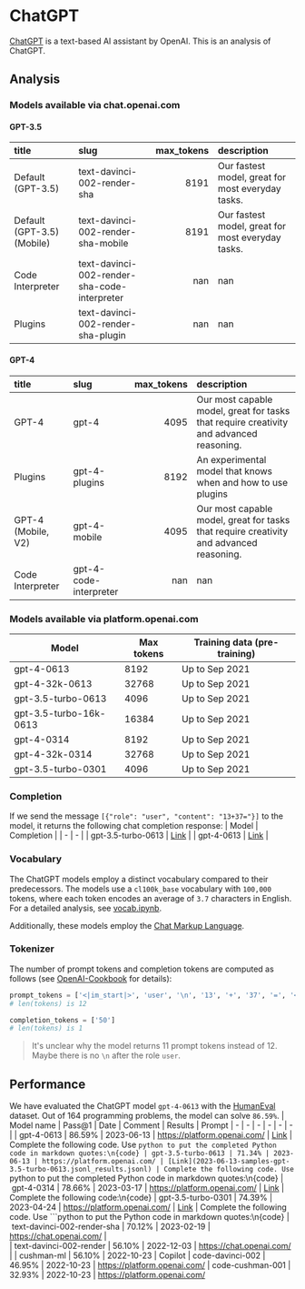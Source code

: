 # ChatGPT
[ChatGPT](https://chat.openai.com/) is a text-based AI assistant by OpenAI. This is an analysis of ChatGPT.

## Analysis
### Models available via chat.openai.com

#### GPT-3.5
| title                      | slug                                         |   max_tokens | description                                       |
|:---------------------------|:---------------------------------------------|-------------:|:--------------------------------------------------|
| Default (GPT-3.5)          | text-davinci-002-render-sha                  |         8191 | Our fastest model, great for most everyday tasks. |
| Default (GPT-3.5) (Mobile) | text-davinci-002-render-sha-mobile           |         8191 | Our fastest model, great for most everyday tasks. |
| Code Interpreter           | text-davinci-002-render-sha-code-interpreter |          nan | nan                                               |
| Plugins                    | text-davinci-002-render-sha-plugin           |          nan | nan                                               |

#### GPT-4
| title              | slug                   |   max_tokens | description                                                                             |
|:-------------------|:-----------------------|-------------:|:----------------------------------------------------------------------------------------|
| GPT-4              | gpt-4                  |         4095 | Our most capable model, great for tasks that require creativity and advanced reasoning. |
| Plugins            | gpt-4-plugins          |         8192 | An experimental model that knows when and how to use plugins                            |
| GPT-4 (Mobile, V2) | gpt-4-mobile           |         4095 | Our most capable model, great for tasks that require creativity and advanced reasoning. |
| Code Interpreter   | gpt-4-code-interpreter |          nan | nan                                                                                     |

### Models available via platform.openai.com
| Model | Max tokens | Training data (pre-training) |
| --- | --- | --- |
| gpt-4-0613 | 8192 | Up to Sep 2021
| gpt-4-32k-0613 | 32768 | Up to Sep 2021
| gpt-3.5-turbo-0613 | 4096 | Up to Sep 2021
| gpt-3.5-turbo-16k-0613 | 16384 | Up to Sep 2021
| gpt-4-0314 | 8192 | Up to Sep 2021
| gpt-4-32k-0314 | 32768 | Up to Sep 2021
| gpt-3.5-turbo-0301 | 4096 | Up to Sep 2021

### Completion
If we send the message `[{"role": "user", "content": "13+37="}]` to the model, it returns the following chat completion response:
| Model | Completion |
| - | - |
| gpt-3.5-turbo-0613 | [Link](completions/gpt-3.5-turbo-0613.json) |
| gpt-4-0613 | [Link](completions/gpt-4-0613.json) |

### Vocabulary
The ChatGPT models employ a distinct vocabulary compared to their predecessors. The models use a `cl100k_base` vocabulary with `100,000` tokens, where each token encodes an average of `3.7` characters in English. For a detailed analysis, see [vocab.ipynb](vocab.ipynb). 

Additionally, these models employ the [Chat Markup Language](https://github.com/openai/openai-python/blob/main/chatml.md).

### Tokenizer
The number of prompt tokens and completion tokens are computed as follows (see [OpenAI-Cookbook](https://github.com/openai/openai-cookbook/blob/main/examples/How_to_count_tokens_with_tiktoken.ipynb) for details):
```python
prompt_tokens = ['<|im_start|>', 'user', '\n', '13', '+', '37', '=', '<|im_end|>', '\n', '<|im_start|>', 'assistant',  '<|message|>']
# len(tokens) is 12
```

```python
completion_tokens = ['50']
# len(tokens) is 1
```

> It's unclear why the model returns 11 prompt tokens instead of 12. Maybe there is no `\n` after the role `user`.

## Performance
We have evaluated the ChatGPT model `gpt-4-0613` with the [HumanEval](https://github.com/openai/human-eval) dataset. Out of 164 programming problems, the model can solve `86.59%`.
| Model name | Pass@1 | Date | Comment | Results | Prompt
| - | - | - | - | - | - | 
| gpt-4-0613 | 86.59% | 2023-06-13 | https://platform.openai.com/ | [Link](2023-06-13-samples-gpt-4-0613.jsonl_results.jsonl) | Complete the following code. Use ```python to put the completed Python code in markdown quotes:\n{code}
| gpt-3.5-turbo-0613 | 71.34% | 2023-06-13 | https://platform.openai.com/ | [Link](2023-06-13-samples-gpt-3.5-turbo-0613.jsonl_results.jsonl) | Complete the following code. Use ```python to put the completed Python code in markdown quotes:\n{code}
| gpt-4-0314 | 78.66% | 2023-03-17 | https://platform.openai.com/ | [Link](2023-03-17-samples-gpt-4-0314.jsonl_results.jsonl) | Complete the following code:\n{code}
| gpt-3.5-turbo-0301 | 74.39% | 2023-04-24 | https://platform.openai.com/ | [Link](2023-04-24-samples-gpt-3.5-turbo-0301.jsonl_results.jsonl) | Complete the following code. Use ```python to put the Python code in markdown quotes:\n{code}
| text-davinci-002-render-sha | 70.12% | 2023-02-19 | https://chat.openai.com/ |  
| text-davinci-002-render | 56.10% | 2022-12-03 | https://chat.openai.com/ |
| cushman-ml | 56.10% | 2022-10-23 | Copilot
| code-davinci-002 | 46.95% | 2022-10-23 | https://platform.openai.com/
| code-cushman-001 | 32.93% | 2022-10-23 | https://platform.openai.com/